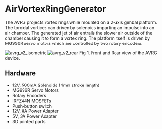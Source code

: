 # AirVortexRingGenerator
The AVRG projects vortex rings while mounted on a 2-axis gimbal platform. The toroidal vortices can driven by solenoids imparting an impulse into an air chamber. The generated jet of air entrails the slower air outside of the chamber causing it to form a vortex ring. The platform itself is driven by MG996R servo motors which are controlled by two rotary encoders.

![avrg_v2_isometric](https://github.com/kedsuzuki/AirVortexRingGenerator/assets/66259138/7177df68-7f74-4bd9-bf54-343e00044053) ![avrg_v2_rear](https://github.com/kedsuzuki/AirVortexRingGenerator/assets/66259138/877bde7b-023d-40ae-bd1c-3076e9c06883)
Fig 1. Front and Rear view of the AVRG device. 

## Hardware
* 12V, 500mA Solenoids (4mm stroke length)
* MG996R Servo Motors
* Rotary Encoders
* IRFZ44N MOSFETs
* Push-button switch
* 12V, 8A Power Adapter
* 5V, 3A Power Adapter
* 3D printed parts
